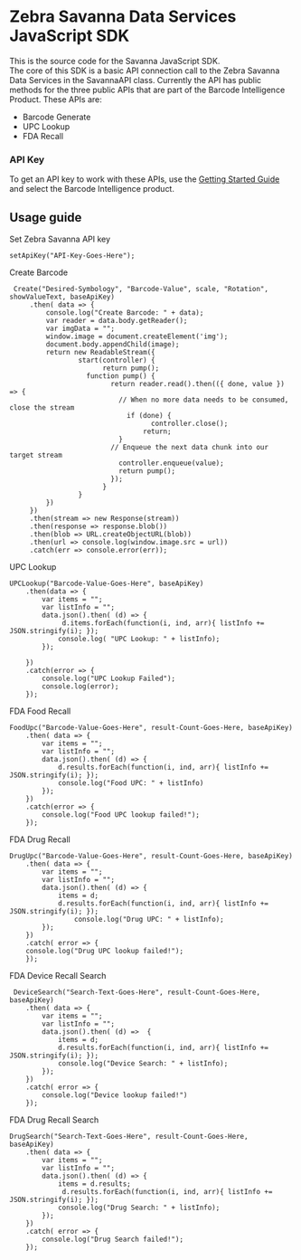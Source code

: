 Zebra Savanna Data Services JavaScript SDK
===================================

This is the source code for the Savanna JavaScript SDK.  
The core of this SDK is a basic API connection call to the Zebra Savanna Data Services in the SavannaAPI class.  Currently the API has public methods for the three public APIs that are part of the Barcode Intelligence Product.  These APIs are:
* Barcode Generate
* UPC Lookup
* FDA Recall
  

### API Key
To get an API key to work with these APIs, use the [Getting Started Guide](https://developer.zebra.com/gsg) and select the Barcode Intelligence product. 


Usage guide
-----------

Set Zebra Savanna API key

`setApiKey("API-Key-Goes-Here");`

Create Barcode
```
 Create("Desired-Symbology", "Barcode-Value", scale, "Rotation", showValueText, baseApiKey)
     .then( data => {
         console.log("Create Barcode: " + data);
         var reader = data.body.getReader();
         var imgData = "";
         window.image = document.createElement('img');
         document.body.appendChild(image);
         return new ReadableStream({
                 start(controller) {
                       return pump();
                   function pump() {
                         return reader.read().then(({ done, value }) => {
                           // When no more data needs to be consumed, close the stream
                             if (done) {
                                   controller.close();
                                 return;
                           }
                         // Enqueue the next data chunk into our target stream
                           controller.enqueue(value);
                           return pump();
                         });
                       }     
                 }  
         })
     })
     .then(stream => new Response(stream))
     .then(response => response.blob())
     .then(blob => URL.createObjectURL(blob))
     .then(url => console.log(window.image.src = url))
     .catch(err => console.error(err));
```

UPC Lookup
```
UPCLookup("Barcode-Value-Goes-Here", baseApiKey)
    .then(data => { 
        var items = "";
        var listInfo = "";
        data.json().then( (d) => {
             d.items.forEach(function(i, ind, arr){ listInfo += JSON.stringify(i); });
            console.log( "UPC Lookup: " + listInfo);
        });
    
    })
    .catch(error => {
        console.log("UPC Lookup Failed");
        console.log(error);
    });
```

FDA Food Recall
```
FoodUpc("Barcode-Value-Goes-Here", result-Count-Goes-Here, baseApiKey)
    .then( data => {
        var items = "";
        var listInfo = "";
        data.json().then( (d) => {
            d.results.forEach(function(i, ind, arr){ listInfo += JSON.stringify(i); });
            console.log("Food UPC: " + listInfo)
        });
    })
    .catch(error => {
        console.log("Food UPC lookup failed!");
    });
```

FDA Drug Recall
```
DrugUpc("Barcode-Value-Goes-Here", result-Count-Goes-Here, baseApiKey)
    .then( data => {
        var items = "";
        var listInfo = "";
        data.json().then( (d) => {
            items = d;
            d.results.forEach(function(i, ind, arr){ listInfo += JSON.stringify(i); });
                console.log("Drug UPC: " + listInfo);
        });
    })
    .catch( error => {
    console.log("Drug UPC lookup failed!");
    });                                                                                                        
```

FDA Device Recall Search
```
 DeviceSearch("Search-Text-Goes-Here", result-Count-Goes-Here, baseApiKey)
    .then( data => {
        var items = "";
        var listInfo = "";
        data.json().then( (d) =>  {
            items = d;
            d.results.forEach(function(i, ind, arr){ listInfo += JSON.stringify(i); });
            console.log("Device Search: " + listInfo);
        });
    })
    .catch( error => {
        console.log("Device lookup failed!")
    });
```

FDA Drug Recall Search
```
DrugSearch("Search-Text-Goes-Here", result-Count-Goes-Here, baseApiKey)
    .then( data => {
        var items = "";
        var listInfo = "";
        data.json().then( (d) => {                                                                 
            items = d.results;
             d.results.forEach(function(i, ind, arr){ listInfo += JSON.stringify(i); });
            console.log("Drug Search: " + listInfo);
        });
    })
    .catch( error => {
        console.log("Drug Search failed!");
    });
```
